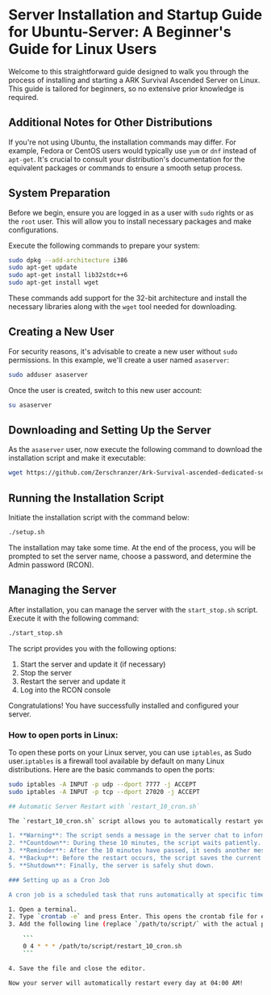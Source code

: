 # Server Installation and Startup Guide for Ubuntu-Server: A Beginner's Guide for Linux Users

Welcome to this straightforward guide designed to walk you through the process of installing and starting a ARK Survival Ascended Server on Linux. This guide is tailored for beginners, so no extensive prior knowledge is required.

## Additional Notes for Other Distributions
If you're not using Ubuntu, the installation commands may differ. For example, Fedora or CentOS users would typically use `yum` or `dnf` instead of `apt-get`. It's crucial to consult your distribution's documentation for the equivalent packages or commands to ensure a smooth setup process.

## System Preparation

Before we begin, ensure you are logged in as a user with `sudo` rights or as the `root` user. This will allow you to install necessary packages and make configurations.

Execute the following commands to prepare your system:

```bash
sudo dpkg --add-architecture i386
sudo apt-get update
sudo apt-get install lib32stdc++6
sudo apt-get install wget
```

These commands add support for the 32-bit architecture and install the necessary libraries along with the `wget` tool needed for downloading.

## Creating a New User

For security reasons, it's advisable to create a new user without `sudo` permissions. In this example, we'll create a user named `asaserver`:

```bash
sudo adduser asaserver
```

Once the user is created, switch to this new user account:

```bash
su asaserver
```

## Downloading and Setting Up the Server

As the `asaserver` user, now execute the following command to download the installation script and make it executable:

```bash
wget https://github.com/Zerschranzer/Ark-Survival-ascended-dedicated-server-without-docker/raw/main/setup.sh && chmod +x setup.sh
```

## Running the Installation Script

Initiate the installation script with the command below:

```bash
./setup.sh
```

The installation may take some time. At the end of the process, you will be prompted to set the server name, choose a password, and determine the Admin password (RCON).

## Managing the Server

After installation, you can manage the server with the `start_stop.sh` script. Execute it with the following command:

```bash
./start_stop.sh
```

The script provides you with the following options:

1. Start the server and update it (if necessary)
2. Stop the server
3. Restart the server and update it
4. Log into the RCON console

Congratulations! You have successfully installed and configured your server.

### How to open ports in Linux:

To open these ports on your Linux server, you can use `iptables`, as Sudo user.`iptables` is a firewall tool available by default on many Linux distributions. Here are the basic commands to open the ports:

```bash
sudo iptables -A INPUT -p udp --dport 7777 -j ACCEPT
sudo iptables -A INPUT -p tcp --dport 27020 -j ACCEPT

## Automatic Server Restart with `restart_10_cron.sh`

The `restart_10_cron.sh` script allows you to automatically restart your server. Here's what it does:

1. **Warning**: The script sends a message in the server chat to inform all users that the server will restart in **10 minutes**.
2. **Countdown**: During these 10 minutes, the script waits patiently.
3. **Reminder**: After the 10 minutes have passed, it sends another message that the server will restart in **3 minutes**.
4. **Backup**: Before the restart occurs, the script saves the current state of the server.
5. **Shutdown**: Finally, the server is safely shut down.

### Setting up as a Cron Job

A cron job is a scheduled task that runs automatically at specific times. Here's how to set up the script as a daily cron job for **04:00 AM**:

1. Open a terminal.
2. Type `crontab -e` and press Enter. This opens the crontab file for editing.
3. Add the following line (replace `/path/to/script/` with the actual path to your script):

    ```
    0 4 * * * /path/to/script/restart_10_cron.sh
    ```

4. Save the file and close the editor.

Now your server will automatically restart every day at 04:00 AM!
